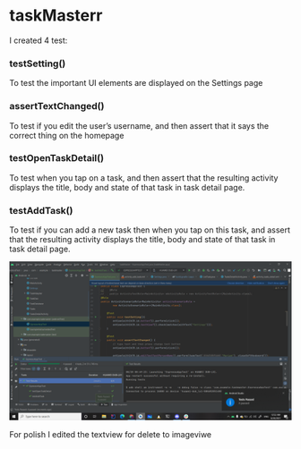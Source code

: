 # taskMasterr
I created 4 test:
###  testSetting() 
To test the important UI elements are displayed on the Settings page

### assertTextChanged()
To test if you edit the user’s username, and then assert that it says the correct thing on the homepage

### testOpenTaskDetail() 
To test when you tap on a task, and then assert that the resulting activity displays the title, body and state of that task in task detail page.

### testAddTask() 
To test if you can add a new task then when you tap on this task, and assert that the resulting activity displays the title, body and state of that task in task detail page.

![test](https://github.com/Maryam-n98/taskMasterr/blob/main/Screenshots/2021-08-20.png)

For polish I edited the textview for delete to imageviwe 
